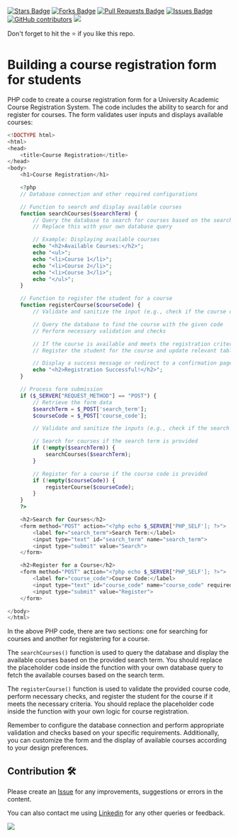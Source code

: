 <a href="https://github.com/drshahizan/learn-php/stargazers"><img src="https://img.shields.io/github/stars/drshahizan/learn-php" alt="Stars Badge"/></a>
<a href="https://github.com/drshahizan/learn-php/network/members"><img src="https://img.shields.io/github/forks/drshahizan/learn-php" alt="Forks Badge"/></a>
<a href="https://github.com/drshahizan/learn-php/pulls"><img src="https://img.shields.io/github/issues-pr/drshahizan/learn-php" alt="Pull Requests Badge"/></a>
<a href="https://github.com/drshahizan/learn-php/issues"><img src="https://img.shields.io/github/issues/drshahizan/learn-php" alt="Issues Badge"/></a>
<a href="https://github.com/drshahizan/learn-php/graphs/contributors"><img alt="GitHub contributors" src="https://img.shields.io/github/contributors/drshahizan/learn-php?color=2b9348"></a>
![](https://visitor-badge.glitch.me/badge?page_id=drshahizan/learn-php)

Don't forget to hit the :star: if you like this repo.

# Building a course registration form for students

PHP code to create a course registration form for a University Academic Course Registration System. The code includes the ability to search for and register for courses. The form validates user inputs and displays available courses:

```php
<!DOCTYPE html>
<html>
<head>
    <title>Course Registration</title>
</head>
<body>
    <h1>Course Registration</h1>

    <?php
    // Database connection and other required configurations

    // Function to search and display available courses
    function searchCourses($searchTerm) {
        // Query the database to search for courses based on the search term
        // Replace this with your own database query

        // Example: Displaying available courses
        echo "<h2>Available Courses:</h2>";
        echo "<ul>";
        echo "<li>Course 1</li>";
        echo "<li>Course 2</li>";
        echo "<li>Course 3</li>";
        echo "</ul>";
    }

    // Function to register the student for a course
    function registerCourse($courseCode) {
        // Validate and sanitize the input (e.g., check if the course code is not empty and sanitize for security)

        // Query the database to find the course with the given code
        // Perform necessary validation and checks

        // If the course is available and meets the registration criteria
        // Register the student for the course and update relevant tables

        // Display a success message or redirect to a confirmation page
        echo "<h2>Registration Successful!</h2>";
    }

    // Process form submission
    if ($_SERVER["REQUEST_METHOD"] == "POST") {
        // Retrieve the form data
        $searchTerm = $_POST['search_term'];
        $courseCode = $_POST['course_code'];

        // Validate and sanitize the inputs (e.g., check if the search term and course code are not empty, sanitize for security)

        // Search for courses if the search term is provided
        if (!empty($searchTerm)) {
            searchCourses($searchTerm);
        }

        // Register for a course if the course code is provided
        if (!empty($courseCode)) {
            registerCourse($courseCode);
        }
    }
    ?>

    <h2>Search for Courses</h2>
    <form method="POST" action="<?php echo $_SERVER['PHP_SELF']; ?>">
        <label for="search_term">Search Term:</label>
        <input type="text" id="search_term" name="search_term">
        <input type="submit" value="Search">
    </form>

    <h2>Register for a Course</h2>
    <form method="POST" action="<?php echo $_SERVER['PHP_SELF']; ?>">
        <label for="course_code">Course Code:</label>
        <input type="text" id="course_code" name="course_code" required>
        <input type="submit" value="Register">
    </form>

</body>
</html>
```

In the above PHP code, there are two sections: one for searching for courses and another for registering for a course.

The `searchCourses()` function is used to query the database and display the available courses based on the provided search term. You should replace the placeholder code inside the function with your own database query to fetch the available courses based on the search term.

The `registerCourse()` function is used to validate the provided course code, perform necessary checks, and register the student for the course if it meets the necessary criteria. You should replace the placeholder code inside the function with your own logic for course registration.

Remember to configure the database connection and perform appropriate validation and checks based on your specific requirements. Additionally, you can customize the form and the display of available courses according to your design preferences.


## Contribution 🛠️
Please create an [Issue](https://github.com/drshahizan/learn-php/issues) for any improvements, suggestions or errors in the content.

You can also contact me using [Linkedin](https://www.linkedin.com/in/drshahizan/) for any other queries or feedback.

![](https://visitor-badge.glitch.me/badge?page_id=drshahizan)
